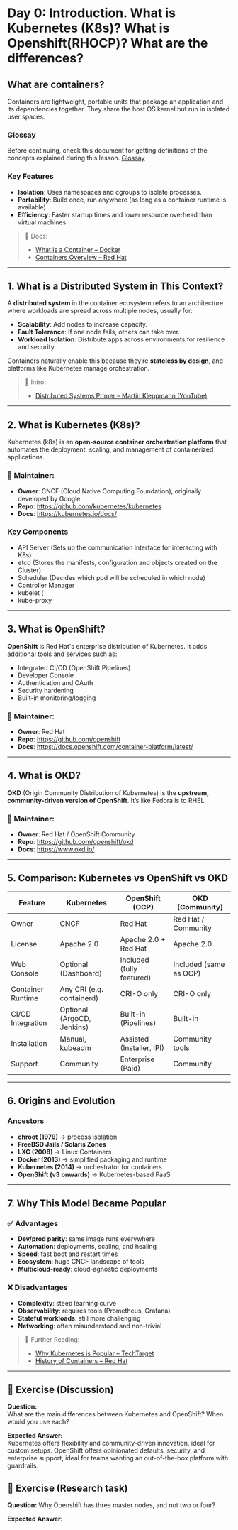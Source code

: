 # Day 0: Introduction. What is Kubernetes (K8s)? What is Openshift(RHOCP)? What are the differences?

## What are containers?

Containers are lightweight, portable units that package an application and its dependencies together. They share the host OS kernel but run in isolated user spaces.

### Glossay

Before continuing, check this document for getting definitions of the concepts
explained during this lesson. [Glossay](./glossary.md)

### Key Features

- **Isolation**: Uses namespaces and cgroups to isolate processes.
- **Portability**: Build once, run anywhere (as long as a container runtime is available).
- **Efficiency**: Faster startup times and lower resource overhead than virtual machines.

> 📘 Docs:  
> - [What is a Container – Docker](https://www.docker.com/resources/what-container/)  
> - [Containers Overview – Red Hat](https://www.redhat.com/en/topics/containers)

---

## 1. What is a Distributed System in This Context?

A **distributed system** in the container ecosystem refers to an architecture where workloads are spread across multiple nodes, usually for:

- **Scalability**: Add nodes to increase capacity.
- **Fault Tolerance**: If one node fails, others can take over.
- **Workload Isolation**: Distribute apps across environments for resilience and security.

Containers naturally enable this because they’re **stateless by design**, and platforms like Kubernetes manage orchestration.

> 📘 Intro:  
> - [Distributed Systems Primer – Martin Kleppmann (YouTube)](https://www.youtube.com/watch?v=1xo-0gCVhTU)

---

## 2. What is Kubernetes (K8s)?

Kubernetes (k8s) is an **open-source container orchestration platform** that automates the deployment, scaling, and management of containerized applications.

### 🔹 Maintainer:
- **Owner**: CNCF (Cloud Native Computing Foundation), originally developed by Google.
- **Repo**: https://github.com/kubernetes/kubernetes  
- **Docs**: https://kubernetes.io/docs/

### Key Components

- API Server (Sets up the communication interface for interacting with K8s)
- etcd (Stores the manifests, configuration and objects created on the Cluster)
- Scheduler (Decides which pod will be scheduled in which node)
- Controller Manager
- kubelet (
- kube-proxy

---

## 3. What is OpenShift?

**OpenShift** is Red Hat's enterprise distribution of Kubernetes. It adds additional tools and services such as:

- Integrated CI/CD (OpenShift Pipelines)
- Developer Console
- Authentication and OAuth
- Security hardening
- Built-in monitoring/logging

### 🔹 Maintainer:
- **Owner**: Red Hat
- **Repo**: https://github.com/openshift  
- **Docs**: https://docs.openshift.com/container-platform/latest/

---

## 4. What is OKD?

**OKD** (Origin Community Distribution of Kubernetes) is the **upstream, community-driven version of OpenShift**. It’s like Fedora is to RHEL.

### 🔹 Maintainer:
- **Owner**: Red Hat / OpenShift Community
- **Repo**: https://github.com/openshift/okd  
- **Docs**: https://www.okd.io/

---

## 5. Comparison: Kubernetes vs OpenShift vs OKD

| Feature            | Kubernetes         | OpenShift (OCP)        | OKD (Community)       |
|--------------------|--------------------|------------------------|------------------------|
| Owner              | CNCF               | Red Hat                | Red Hat / Community    |
| License            | Apache 2.0         | Apache 2.0 + Red Hat   | Apache 2.0             |
| Web Console        | Optional (Dashboard) | Included (fully featured) | Included (same as OCP) |
| Container Runtime  | Any CRI (e.g. containerd) | CRI-O only           | CRI-O only             |
| CI/CD Integration  | Optional (ArgoCD, Jenkins) | Built-in (Pipelines) | Built-in              |
| Installation       | Manual, kubeadm    | Assisted (Installer, IPI) | Community tools       |
| Support            | Community          | Enterprise (Paid)      | Community              |

---

## 6. Origins and Evolution

### Ancestors

- **chroot (1979)** → process isolation
- **FreeBSD Jails / Solaris Zones**
- **LXC (2008)** → Linux Containers
- **Docker (2013)** → simplified packaging and runtime
- **Kubernetes (2014)** → orchestrator for containers
- **OpenShift (v3 onwards)** → Kubernetes-based PaaS

---

## 7. Why This Model Became Popular

### ✅ Advantages

- **Dev/prod parity**: same image runs everywhere
- **Automation**: deployments, scaling, and healing
- **Speed**: fast boot and restart times
- **Ecosystem**: huge CNCF landscape of tools
- **Multicloud-ready**: cloud-agnostic deployments

### ❌ Disadvantages

- **Complexity**: steep learning curve
- **Observability**: requires tools (Prometheus, Grafana)
- **Stateful workloads**: still more challenging
- **Networking**: often misunderstood and non-trivial

> 📘 Further Reading:  
> - [Why Kubernetes is Popular – TechTarget](https://www.techtarget.com/searchitoperations/tip/Why-Kubernetes-gained-popularity-and-why-it-matters)  
> - [History of Containers – Red Hat](https://www.redhat.com/en/topics/containers/what-are-linux-containers)

---

## 🧠 Exercise (Discussion)

**Question:**  
What are the main differences between Kubernetes and OpenShift? When would you use each?

**Expected Answer:**  
Kubernetes offers flexibility and community-driven innovation, ideal for custom setups. OpenShift offers opinionated defaults, security, and enterprise support, ideal for teams wanting an out-of-the-box platform with guardrails.

## 🧠 Exercise (Research task)
**Question:**
Why Openshift has three master nodes, and not two or four?

**Expected Answer:**

